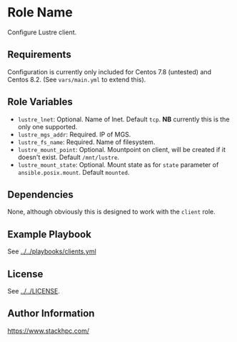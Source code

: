 Role Name
=========

Configure Lustre client.

Requirements
------------

Configuration is currently only included for Centos 7.8 (untested) and Centos 8.2. (See `vars/main.yml` to extend this).

Role Variables
--------------

- `lustre_lnet`: Optional. Name of lnet. Default `tcp`. **NB** currently this is the only one supported.
- `lustre_mgs_addr`: Required. IP of MGS.
- `lustre_fs_name`: Required. Name of filesystem.
- `lustre_mount_point`: Optional. Mountpoint on client, will be created if it doesn't exist. Default `/mnt/lustre`.
- `lustre_mount_state`: Optional. Mount state as for `state` parameter of `ansible.posix.mount`. Default `mounted`.

Dependencies
------------

None, although obviously this is designed to work with the `client` role.

Example Playbook
----------------

See [../../playbooks/clients.yml](../../playbooks/clients.yml)

License
-------

See [../../LICENSE](../../LICENSE).

Author Information
------------------

https://www.stackhpc.com/
